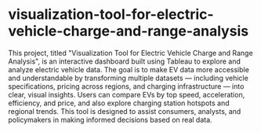 # visualization-tool-for-electric-vehicle-charge-and-range-analysis

This project, titled "Visualization Tool for Electric Vehicle Charge and Range Analysis", is an interactive dashboard built using Tableau to explore and analyze electric vehicle data. The goal is to make EV data more accessible and understandable by transforming multiple datasets — including vehicle specifications, pricing across regions, and charging infrastructure — into clear, visual insights. Users can compare EVs by top speed, acceleration, efficiency, and price, and also explore charging station hotspots and regional trends. This tool is designed to assist consumers, analysts, and policymakers in making informed decisions based on real data.
